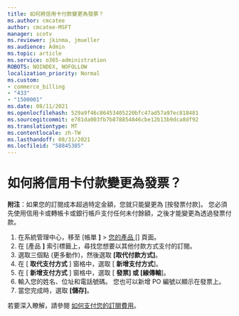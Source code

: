 ```yaml
---
title: 如何將信用卡付款變更為發票？
ms.author: cmcatee
author: cmcatee-MSFT
manager: scotv
ms.reviewer: jkinma, jmueller
ms.audience: Admin
ms.topic: article
ms.service: o365-administration
ROBOTS: NOINDEX, NOFOLLOW
localization_priority: Normal
ms.custom:
- commerce_billing
- "433"
- "1500001"
ms.date: 08/11/2021
ms.openlocfilehash: 529a9f46c86453405220bfc47ad57a97ec818481
ms.sourcegitcommit: e781da003fb7b878854846cbe12b13b9dca8df92
ms.translationtype: MT
ms.contentlocale: zh-TW
ms.lasthandoff: 08/31/2021
ms.locfileid: "58845385"
---
```

# <a name="how-do-i-change-from-credit-card-payments-to-invoice"></a>如何將信用卡付款變更為發票？

**附注**：如果您的訂閱成本超過特定金額，您就只能變更為 [按發票付款]。 您必須先使用信用卡或轉帳卡或銀行帳戶支付任何未付餘額，之後才能變更為透過發票付款。

1. 在系統管理中心，移至 [帳單 **]**  >  [您的產品 []](https://go.microsoft.com/fwlink/p/?linkid=842054) 頁面。
2. 在 [產品 **]** 索引標籤上，尋找您想要以其他付款方式支付的訂閱。
3. 選取三個點 (更多動作)，然後選取 **[取代付款方式]**。
4. 在 [ **取代支付方式** ] 窗格中，選取 [ **新增支付方式**]。
5. 在 [ **新增支付方式** ] 窗格中，選取 [ **發票] 或 [線傳輸**]。
6. 輸入您的姓名、位址和電話號碼。 您也可以新增 PO 編號以顯示在發票上。
7. 當您完成時，選取 **[儲存]**。

若要深入瞭解，請參閱 [如何支付您的訂閱費用](https://docs.microsoft.com/microsoft-365/commerce/billing-and-payments/pay-for-your-subscription)。
